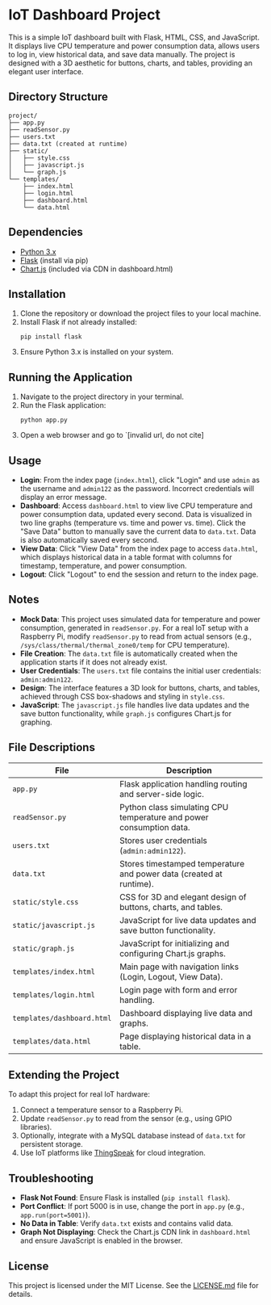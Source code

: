 # IoT Dashboard Project

This is a simple IoT dashboard built with Flask, HTML, CSS, and JavaScript. It displays live CPU temperature and power consumption data, allows users to log in, view historical data, and save data manually. The project is designed with a 3D aesthetic for buttons, charts, and tables, providing an elegant user interface.

## Directory Structure

```
project/
├── app.py
├── readSensor.py
├── users.txt
├── data.txt (created at runtime)
├── static/
│   ├── style.css
│   ├── javascript.js
│   └── graph.js
└── templates/
    ├── index.html
    ├── login.html
    ├── dashboard.html
    └── data.html
```

## Dependencies

- [Python 3.x](https://www.python.org/downloads/)
- [Flask](https://flask.palletsprojects.com/) (install via pip)
- [Chart.js](https://www.chartjs.org/) (included via CDN in dashboard.html)

## Installation

1. Clone the repository or download the project files to your local machine.
2. Install Flask if not already installed:
   ```
   pip install flask
   ```
3. Ensure Python 3.x is installed on your system.

## Running the Application

1. Navigate to the project directory in your terminal.
2. Run the Flask application:
   ```
   python app.py
   ```
3. Open a web browser and go to `[invalid url, do not cite]

## Usage

- **Login**: From the index page (`index.html`), click "Login" and use `admin` as the username and `admin122` as the password. Incorrect credentials will display an error message.
- **Dashboard**: Access `dashboard.html` to view live CPU temperature and power consumption data, updated every second. Data is visualized in two line graphs (temperature vs. time and power vs. time). Click the "Save Data" button to manually save the current data to `data.txt`. Data is also automatically saved every second.
- **View Data**: Click "View Data" from the index page to access `data.html`, which displays historical data in a table format with columns for timestamp, temperature, and power consumption.
- **Logout**: Click "Logout" to end the session and return to the index page.

## Notes

- **Mock Data**: This project uses simulated data for temperature and power consumption, generated in `readSensor.py`. For a real IoT setup with a Raspberry Pi, modify `readSensor.py` to read from actual sensors (e.g., `/sys/class/thermal/thermal_zone0/temp` for CPU temperature).
- **File Creation**: The `data.txt` file is automatically created when the application starts if it does not already exist.
- **User Credentials**: The `users.txt` file contains the initial user credentials: `admin:admin122`.
- **Design**: The interface features a 3D look for buttons, charts, and tables, achieved through CSS box-shadows and styling in `style.css`.
- **JavaScript**: The `javascript.js` file handles live data updates and the save button functionality, while `graph.js` configures Chart.js for graphing.

## File Descriptions

| File | Description |
|------|-------------|
| `app.py` | Flask application handling routing and server-side logic. |
| `readSensor.py` | Python class simulating CPU temperature and power consumption data. |
| `users.txt` | Stores user credentials (`admin:admin122`). |
| `data.txt` | Stores timestamped temperature and power data (created at runtime). |
| `static/style.css` | CSS for 3D and elegant design of buttons, charts, and tables. |
| `static/javascript.js` | JavaScript for live data updates and save button functionality. |
| `static/graph.js` | JavaScript for initializing and configuring Chart.js graphs. |
| `templates/index.html` | Main page with navigation links (Login, Logout, View Data). |
| `templates/login.html` | Login page with form and error handling. |
| `templates/dashboard.html` | Dashboard displaying live data and graphs. |
| `templates/data.html` | Page displaying historical data in a table. |

## Extending the Project

To adapt this project for real IoT hardware:
1. Connect a temperature sensor to a Raspberry Pi.
2. Update `readSensor.py` to read from the sensor (e.g., using GPIO libraries).
3. Optionally, integrate with a MySQL database instead of `data.txt` for persistent storage.
4. Use IoT platforms like [ThingSpeak](https://thingspeak.com/) for cloud integration.

## Troubleshooting

- **Flask Not Found**: Ensure Flask is installed (`pip install flask`).
- **Port Conflict**: If port 5000 is in use, change the port in `app.py` (e.g., `app.run(port=5001)`).
- **No Data in Table**: Verify `data.txt` exists and contains valid data.
- **Graph Not Displaying**: Check the Chart.js CDN link in `dashboard.html` and ensure JavaScript is enabled in the browser.

## License

This project is licensed under the MIT License. See the [LICENSE.md](https://opensource.org/licenses/MIT) file for details.
